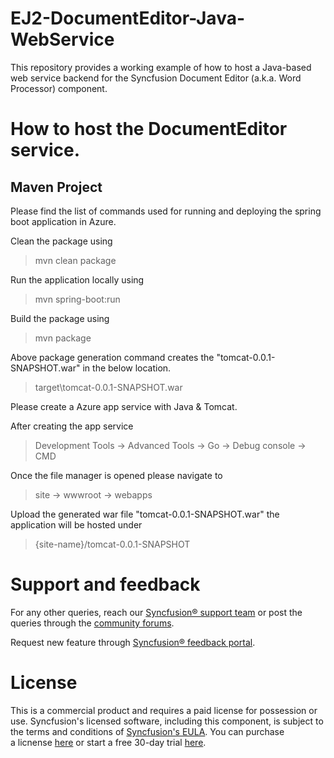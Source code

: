 # EJ2\-DocumentEditor\-Java\-WebService

This repository provides a working example of how to host a Java\-based web service backend for the Syncfusion Document Editor (a.k.a. Word Processor) component. 

# How to host the DocumentEditor service.

## Maven Project

Please find the list of commands used for running and deploying the spring boot application in Azure.

Clean the package using

> mvn clean package

Run the application locally using

> mvn spring-boot:run

Build the package using

> mvn package

Above package generation command creates the "tomcat-0.0.1-SNAPSHOT.war" in the below location.

> target\tomcat-0.0.1-SNAPSHOT.war

Please create a Azure app service with Java & Tomcat.

After creating the app service 

>Development Tools -> Advanced Tools -> Go -> Debug console -> CMD

Once the file manager is opened please navigate to

>site -> wwwroot -> webapps

Upload the generated war file "tomcat-0.0.1-SNAPSHOT.war" the application will be hosted under

>{site-name}/tomcat-0.0.1-SNAPSHOT
>
# Support and feedback

For any other queries, reach our [Syncfusion® support team](https://support.syncfusion.com/?utm_source=github&utm_medium=listing&utm_campaign=github-github-document-editor-examples) or post the queries through the [community forums](https://www.syncfusion.com/forums?utm_source=github&utm_medium=listing&utm_campaign=github-github-docio-examples). 

Request new feature through [Syncfusion® feedback portal](https://www.syncfusion.com/feedback?utm_source=github&utm_medium=listing&utm_campaign=github-github-documenteditor-examples). 

# License

This is a commercial product and requires a paid license for possession or use. Syncfusion's licensed software, including this component, is subject to the terms and conditions of [Syncfusion's EULA](https://www.syncfusion.com/license/studio/22.2.5/syncfusion_essential_studio_eula.pdf?utm_source=github&utm_medium=listing&utm_campaign=github-github-documenteditor-examples). You can purchase a licnense [here](https://www.syncfusion.com/sales/products?utm_source=github&utm_medium=listing&utm_campaign=github-github-documenteditor-examples) or start a free 30\-day trial [here](https://www.syncfusion.com/account/manage-trials/start-trials?utm_source=github&utm_medium=listing&utm_campaign=github-github-documenteditor-examples). 

